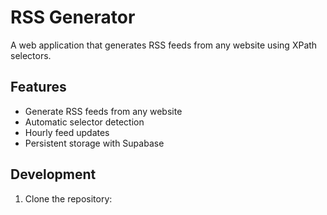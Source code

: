 # RSS Generator

A web application that generates RSS feeds from any website using XPath selectors.

## Features
- Generate RSS feeds from any website
- Automatic selector detection
- Hourly feed updates
- Persistent storage with Supabase

## Development

1. Clone the repository: